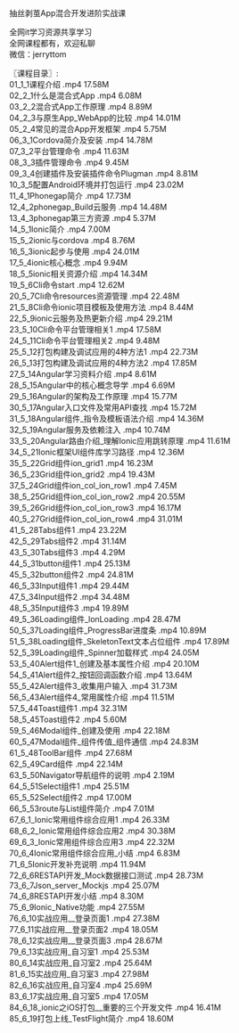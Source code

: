 抽丝剥茧App混合开发进阶实战课

全网it学习资源共享学习<br>全网课程都有，欢迎私聊<br>微信：jerryttom<br>

〖课程目录〗:<br> 01_1_1课程介绍 .mp4 17.58M<br> 02_2_1什么是混合式App .mp4 6.08M<br> 03_2_2混合式App工作原理 .mp4 8.89M<br> 04_2_3与原生App_WebApp的比较 .mp4 14.01M<br> 05_2_4常见的混合App开发框架 .mp4 5.75M<br> 06_3_1Cordova简介及安装 .mp4 14.78M<br> 07_3_2平台管理命令 .mp4 11.63M<br> 08_3_3插件管理命令 .mp4 9.45M<br> 09_3_4创建插件及安装插件命令Plugman .mp4 8.81M<br> 10_3_5配置Android环境并打包运行 .mp4 23.02M<br> 11_4_1Phonegap简介 .mp4 17.73M<br> 12_4_2phonegap_Build云服务 .mp4 14.48M<br> 13_4_3phonegap第三方资源 .mp4 5.37M<br> 14_5_1Ionic简介 .mp4 7.00M<br> 15_5_2ionic与cordova .mp4 8.76M<br> 16_5_3ionic起步与使用 .mp4 24.01M<br> 17_5_4ionic核心概念 .mp4 9.94M<br> 18_5_5ionic相关资源介绍 .mp4 14.34M<br> 19_5_6Cli命令start .mp4 12.62M<br> 20_5_7Cli命令resources资源管理 .mp4 22.48M<br> 21_5_8Cli命令ionic项目模板及使用方法 .mp4 8.44M<br> 22_5_9ionic云服务及热更新介绍 .mp4 29.21M<br> 23_5_10Cli命令平台管理相关1 .mp4 17.58M<br> 24_5_11Cli命令平台管理相关2 .mp4 9.48M<br> 25_5_12打包构建及调试应用的4种方法1 .mp4 22.73M<br> 26_5_13打包构建及调试应用的4种方法2 .mp4 17.85M<br> 27_5_14Angular学习资料介绍 .mp4 8.61M<br> 28_5_15Angular中的核心概念导学 .mp4 6.69M<br> 29_5_16Angular的架构及工作原理 .mp4 15.77M<br> 30_5_17Angular入口文件及常用API查找 .mp4 15.72M<br> 31_5_18Angular组件_指令及模板语法介绍 .mp4 14.36M<br> 32_5_19Angular服务及依赖注入 .mp4 10.74M<br> 33_5_20Angular路由介绍_理解Ionic应用跳转原理 .mp4 11.61M<br> 34_5_21Ionic框架UI组件库学习路径 .mp4 12.36M<br> 35_5_22Grid组件ion_grid1 .mp4 16.23M<br> 36_5_23Grid组件ion_grid2 .mp4 19.43M<br> 37_5_24Grid组件ion_col_ion_row1 .mp4 7.45M<br> 38_5_25Grid组件ion_col_ion_row2 .mp4 20.55M<br> 39_5_26Grid组件ion_col_ion_row3 .mp4 16.17M<br> 40_5_27Grid组件ion_col_ion_row4 .mp4 31.01M<br> 41_5_28Tabs组件1 .mp4 23.22M<br> 42_5_29Tabs组件2 .mp4 31.14M<br> 43_5_30Tabs组件3 .mp4 4.29M<br> 44_5_31button组件1 .mp4 25.13M<br> 45_5_32button组件2 .mp4 24.81M<br> 46_5_33Input组件1 .mp4 29.44M<br> 47_5_34Input组件2 .mp4 34.48M<br> 48_5_35Input组件3 .mp4 19.89M<br> 49_5_36Loading组件_lonLoading .mp4 28.47M<br> 50_5_37Loading组件_ProgressBar进度条 .mp4 10.89M<br> 51_5_38Loading组件_SkeletonText文本占位组件 .mp4 17.89M<br> 52_5_39Loading组件_Spinner加载样式 .mp4 24.05M<br> 53_5_40Alert组件1_创建及基本属性介绍 .mp4 20.10M<br> 54_5_41Alert组件2_按钮回调函数介绍 .mp4 13.64M<br> 55_5_42Alert组件3_收集用户输入 .mp4 31.73M<br> 56_5_43Alert组件4_常用属性介绍 .mp4 11.51M<br> 57_5_44Toast组件1 .mp4 32.31M<br> 58_5_45Toast组件2 .mp4 5.60M<br> 59_5_46Modal组件_创建及使用 .mp4 22.18M<br> 60_5_47Modal组件_组件传值_组件通信 .mp4 24.83M<br> 61_5_48ToolBar组件 .mp4 27.68M<br> 62_5_49Card组件 .mp4 22.14M<br> 63_5_50Navigator导航组件的说明 .mp4 2.19M<br> 64_5_51Select组件1 .mp4 25.51M<br> 65_5_52Select组件2 .mp4 17.00M<br> 66_5_53route与List组件简介 .mp4 7.01M<br> 67_6_1_Ionic常用组件综合应用1 .mp4 26.33M<br> 68_6_2_Ionic常用组件综合应用2 .mp4 30.38M<br> 69_6_3_Ionic常用组件综合应用3 .mp4 22.32M<br> 70_6_4Ionic常用组件综合应用_小结 .mp4 6.83M<br> 71_6_5Ionic开发补充说明 .mp4 11.94M<br> 72_6_6RESTAPI开发_Mock数据接口测试 .mp4 28.73M<br> 73_6_7Json_server_Mockjs .mp4 25.07M<br> 74_6_8RESTAPI开发小结 .mp4 8.30M<br> 75_6_9Ionic_Native功能 .mp4 27.55M<br> 76_6_10实战应用__登录页面1 .mp4 27.38M<br> 77_6_11实战应用__登录页面2 .mp4 18.05M<br> 78_6_12实战应用__登录页面3 .mp4 28.67M<br> 79_6_13实战应用_自习室1 .mp4 25.53M<br> 80_6_14实战应用_自习室2 .mp4 25.64M<br> 81_6_15实战应用_自习室3 .mp4 27.98M<br> 82_6_16实战应用_自习室4 .mp4 25.69M<br> 83_6_17实战应用_自习室5 .mp4 17.05M<br> 84_6_18_ionic之iOS打包__重要的三个开发文件 .mp4 16.41M<br> 85_6_19打包上线_TestFlight简介 .mp4 18.60M